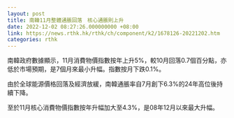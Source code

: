 ```yaml
---
layout: post
title: 南韓11月整體通脹回落　核心通脹則上升
date: 2022-12-02 08:27:26.000000000 +08:00
link: https://news.rthk.hk/rthk/ch/component/k2/1678126-20221202.htm
categories: rthk
---
```


南韓政府數據顯示，11月消費物價指數按年上升5%，較10月回落0.7個百分點，亦低於市場預期，是7個月來最小升幅。指數按月下跌0.1%。

由於全球能源價格回落及經濟放緩，南韓通脹率自7月創下6.3%的24年高位後持續下降。

至於11月核心消費物價指數按年升幅加大至4.3%，是08年12月以來最大升幅。
